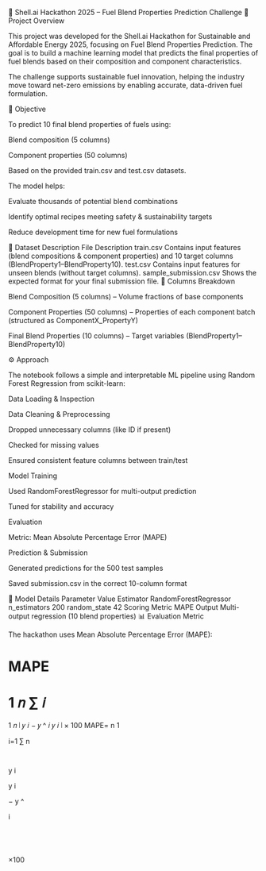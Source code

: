 🧠 Shell.ai Hackathon 2025 – Fuel Blend Properties Prediction Challenge
🚀 Project Overview

This project was developed for the Shell.ai Hackathon for Sustainable and Affordable Energy 2025, focusing on Fuel Blend Properties Prediction.
The goal is to build a machine learning model that predicts the final properties of fuel blends based on their composition and component characteristics.

The challenge supports sustainable fuel innovation, helping the industry move toward net-zero emissions by enabling accurate, data-driven fuel formulation.

🎯 Objective

To predict 10 final blend properties of fuels using:

Blend composition (5 columns)

Component properties (50 columns)

Based on the provided train.csv and test.csv datasets.

The model helps:

Evaluate thousands of potential blend combinations

Identify optimal recipes meeting safety & sustainability targets

Reduce development time for new fuel formulations

📂 Dataset Description
File	Description
train.csv	Contains input features (blend compositions & component properties) and 10 target columns (BlendProperty1–BlendProperty10).
test.csv	Contains input features for unseen blends (without target columns).
sample_submission.csv	Shows the expected format for your final submission file.
🧩 Columns Breakdown

Blend Composition (5 columns) – Volume fractions of base components

Component Properties (50 columns) – Properties of each component batch (structured as ComponentX_PropertyY)

Final Blend Properties (10 columns) – Target variables (BlendProperty1–BlendProperty10)

⚙️ Approach

The notebook follows a simple and interpretable ML pipeline using Random Forest Regression from scikit-learn:

Data Loading & Inspection

Data Cleaning & Preprocessing

Dropped unnecessary columns (like ID if present)

Checked for missing values

Ensured consistent feature columns between train/test

Model Training

Used RandomForestRegressor for multi-output prediction

Tuned for stability and accuracy

Evaluation

Metric: Mean Absolute Percentage Error (MAPE)

Prediction & Submission

Generated predictions for the 500 test samples

Saved submission.csv in the correct 10-column format

🧠 Model Details
Parameter	Value
Estimator	RandomForestRegressor
n_estimators	200
random_state	42
Scoring Metric	MAPE
Output	Multi-output regression (10 blend properties)
📊 Evaluation Metric

The hackathon uses Mean Absolute Percentage Error (MAPE):

MAPE
=
1
𝑛
∑
𝑖
=
1
𝑛
∣
𝑦
𝑖
−
𝑦
^
𝑖
𝑦
𝑖
∣
×
100
MAPE=
n
1
	​

i=1
∑
n
	​

	​

y
i
	​

y
i
	​

−
y
^
	​

i
	​

	​

	​

×100
